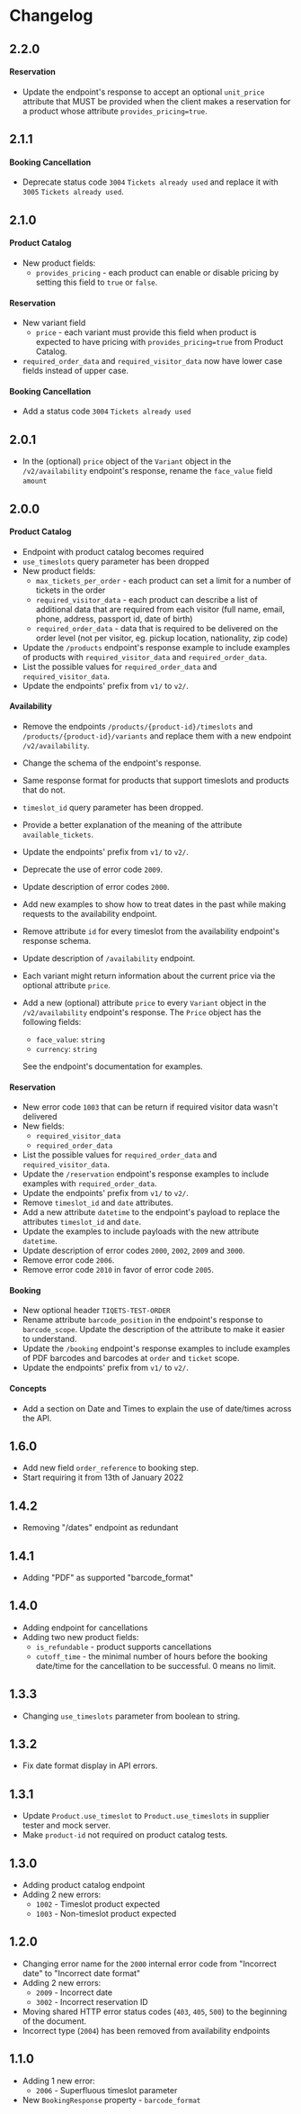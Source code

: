 # Changelog

## 2.2.0
#### Reservation
- Update the endpoint's response to accept an optional `unit_price` attribute that MUST be provided when the client makes a 
reservation for a product whose attribute `provides_pricing=true`. 

## 2.1.1
#### Booking Cancellation
- Deprecate status code `3004` `Tickets already used` and replace it with `3005` `Tickets already used`. 

## 2.1.0
#### Product Catalog
- New product fields:
  - `provides_pricing` - each product can enable or disable pricing by setting this field to `true` or `false`.
#### Reservation
- New variant field
  - `price` - each variant must provide this field when product is expected to have pricing with `provides_pricing=true` from Product Catalog.
- `required_order_data` and `required_visitor_data` now have lower case fields instead of upper case.
#### Booking Cancellation
- Add a status code `3004` `Tickets already used`

## 2.0.1

- In the (optional) `price` object of the `Variant` object in the `/v2/availability` endpoint's response,
  rename the `face_value` field `amount`

## 2.0.0

#### Product Catalog

- Endpoint with product catalog becomes required
- `use_timeslots` query parameter has been dropped
- New product fields:
  - `max_tickets_per_order` - each product can set a limit for a number of tickets in the order
  - `required_visitor_data` - each product can describe a list of additional data that are required from each visitor (full name, email, phone, address, passport id, date of birth)
  - `required_order_data` - data that is required to be delivered on the order level (not per visitor, eg. pickup location, nationality, zip code)
- Update the `/products` endpoint's response example to include examples of products with `required_visitor_data` and `required_order_data`.
- List the possible values for `required_order_data` and `required_visitor_data`.
- Update the endpoints' prefix from `v1/` to `v2/`.

#### Availability

- Remove the endpoints `/products/{product-id}/timeslots` and `/products/{product-id}/variants` and replace them with a new endpoint `/v2/availability`.
- Change the schema of the endpoint's response.
- Same response format for products that support timeslots and products that do not.
- `timeslot_id` query parameter has been dropped.
- Provide a better explanation of the meaning of the attribute `available_tickets`.
- Update the endpoints' prefix from `v1/` to `v2/`.
- Deprecate the use of error code `2009`.
- Update description of error codes `2000`.
- Add new examples to show how to treat dates in the past while making requests to the availability endpoint.
- Remove attribute `id` for every timeslot from the availability endpoint's response schema.
- Update description of `/availability` endpoint.
- Each variant might return information about the current price via the optional attribute `price`.
- Add a new (optional) attribute `price` to every `Variant` object in the `/v2/availability` endpoint's response. The `Price`
  object has the following fields:
  - `face_value`: `string`
  - `currency`: `string`

  See the endpoint's documentation for examples.

#### Reservation

- New error code `1003` that can be return if required visitor data wasn't delivered
- New fields:
  - `required_visitor_data`
  - `required_order_data`
- List the possible values for `required_order_data` and `required_visitor_data`.
- Update the `/reservation` endpoint's response examples to include examples with `required_order_data`.
- Update the endpoints' prefix from `v1/` to `v2/`.
- Remove `timeslot_id` and `date` attributes.
- Add a new attribute `datetime` to the endpoint's payload to replace the attributes `timeslot_id` and `date`.
- Update the examples to include payloads with the new attribute `datetime`.
- Update description of error codes `2000`, `2002`, `2009` and `3000`.
- Remove error code `2006`.
- Remove error code `2010` in favor of error code `2005`.

#### Booking

- New optional header `TIQETS-TEST-ORDER`
- Rename attribute `barcode_position` in the endpoint's response to `barcode_scope`. Update the description of the attribute to make it easier to understand.
- Update the `/booking` endpoint's response examples to include examples of PDF barcodes and barcodes at `order` and `ticket` scope.
- Update the endpoints' prefix from `v1/` to `v2/`.

#### Concepts

- Add a section on Date and Times to explain the use of date/times across the API.

## 1.6.0

- Add new field `order_reference` to booking step.
- Start requiring it from 13th of January 2022

## 1.4.2
- Removing "/dates" endpoint as redundant

## 1.4.1
- Adding "PDF" as supported "barcode_format"

## 1.4.0

- Adding endpoint for cancellations
- Adding two new product fields:
  - `is_refundable` - product supports cancellations
  - `cutoff_time` - the minimal number of hours before the booking date/time for the cancellation to be successful. 0 means no limit.

## 1.3.3

- Changing `use_timeslots` parameter from boolean to string.

## 1.3.2

- Fix date format display in API errors.

## 1.3.1

- Update `Product.use_timeslot` to `Product.use_timeslots` in supplier tester and mock server.
- Make `product-id` not required on product catalog tests.

## 1.3.0

- Adding product catalog endpoint
- Adding 2 new errors:
  - `1002` - Timeslot product expected
  - `1003` - Non-timeslot product expected

## 1.2.0

- Changing error name for the `2000` internal error code from "Incorrect date" to "Incorrect date format"
- Adding 2 new errors:
  - `2009` - Incorrect date
  - `3002` - Incorrect reservation ID
- Moving shared HTTP error status codes (`403`, `405`, `500`) to the beginning of the document.
- Incorrect type (`2004`) has been removed from availability endpoints

## 1.1.0

- Adding 1 new error:
  - `2006` - Superfluous timeslot parameter
- New `BookingResponse` property - `barcode_format`
